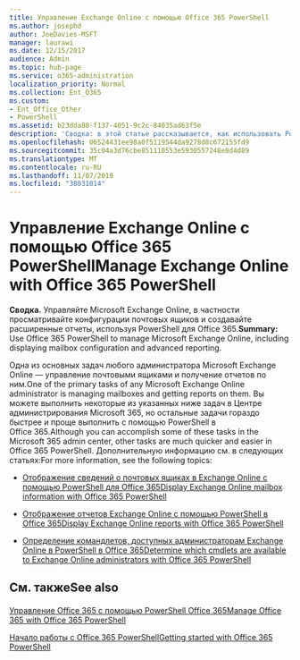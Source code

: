 ```yaml
---
title: Управление Exchange Online с помощью Office 365 PowerShell
ms.author: josephd
author: JoeDavies-MSFT
manager: laurawi
ms.date: 12/15/2017
audience: Admin
ms.topic: hub-page
ms.service: o365-administration
localization_priority: Normal
ms.collection: Ent_O365
ms.custom:
- Ent_Office_Other
- PowerShell
ms.assetid: b23dda88-f137-4051-9c2c-84035ad63f5e
description: 'Сводка: в этой статье рассказывается, как использовать PowerShell в Office 365 для управления Microsoft Exchange Online, в том числе для отображения конфигураций почтовых ящиков и работы с расширенными функциями отчетности.'
ms.openlocfilehash: 06524431ee98a0f5119544da9278d8c672155fd9
ms.sourcegitcommit: 35c04a3d76cbe851110553e5930557248e8d4d89
ms.translationtype: MT
ms.contentlocale: ru-RU
ms.lasthandoff: 11/07/2019
ms.locfileid: "38031014"
---
```

# <a name="manage-exchange-online-with-office-365-powershell"></a><span data-ttu-id="0af5c-103">Управление Exchange Online с помощью Office 365 PowerShell</span><span class="sxs-lookup"><span data-stu-id="0af5c-103">Manage Exchange Online with Office 365 PowerShell</span></span>

 <span data-ttu-id="0af5c-104">**Сводка.** Управляйте Microsoft Exchange Online, в частности просматривайте конфигурации почтовых ящиков и создавайте расширенные отчеты, используя PowerShell для Office 365.</span><span class="sxs-lookup"><span data-stu-id="0af5c-104">**Summary:** Use Office 365 PowerShell to manage Microsoft Exchange Online, including displaying mailbox configuration and advanced reporting.</span></span>
  
<span data-ttu-id="0af5c-105">Одна из основных задач любого администратора Microsoft Exchange Online — управление почтовыми ящиками и получение отчетов по ним.</span><span class="sxs-lookup"><span data-stu-id="0af5c-105">One of the primary tasks of any Microsoft Exchange Online administrator is managing mailboxes and getting reports on them.</span></span> <span data-ttu-id="0af5c-106">Вы можете выполнить некоторые из указанных ниже задач в Центре администрирования Microsoft 365, но остальные задачи гораздо быстрее и проще выполнить с помощью PowerShell в Office 365.</span><span class="sxs-lookup"><span data-stu-id="0af5c-106">Although you can accomplish some of these tasks in the Microsoft 365 admin center, other tasks are much quicker and easier in Office 365 PowerShell.</span></span> <span data-ttu-id="0af5c-107">Дополнительную информацию см. в следующих статьях:</span><span class="sxs-lookup"><span data-stu-id="0af5c-107">For more information, see the following topics:</span></span>
  
- [<span data-ttu-id="0af5c-108">Отображение сведений о почтовых ящиках в Exchange Online с помощью PowerShell для Office 365</span><span class="sxs-lookup"><span data-stu-id="0af5c-108">Display Exchange Online mailbox information with Office 365 PowerShell</span></span>](https://technet.microsoft.com/library/mt771881%28v=exchg.160%29.aspx)
    
- [<span data-ttu-id="0af5c-109">Отображение отчетов Exchange Online с помощью PowerShell в Office 365</span><span class="sxs-lookup"><span data-stu-id="0af5c-109">Display Exchange Online reports with Office 365 PowerShell</span></span>](https://technet.microsoft.com/library/mt771882%28v=exchg.160%29.aspx)
    
- [<span data-ttu-id="0af5c-110">Определение командлетов, доступных администраторам Exchange Online в PowerShell в Office 365</span><span class="sxs-lookup"><span data-stu-id="0af5c-110">Determine which cmdlets are available to Exchange Online administrators with Office 365 PowerShell</span></span>](https://technet.microsoft.com/library/mt771883%28v=exchg.160%29.aspx)
    
## <a name="see-also"></a><span data-ttu-id="0af5c-111">См. также</span><span class="sxs-lookup"><span data-stu-id="0af5c-111">See also</span></span>

#### 

[<span data-ttu-id="0af5c-112">Управление Office 365 с помощью PowerShell Office 365</span><span class="sxs-lookup"><span data-stu-id="0af5c-112">Manage Office 365 with Office 365 PowerShell</span></span>](manage-office-365-with-office-365-powershell.md)
  
[<span data-ttu-id="0af5c-113">Начало работы с Office 365 PowerShell</span><span class="sxs-lookup"><span data-stu-id="0af5c-113">Getting started with Office 365 PowerShell</span></span>](getting-started-with-office-365-powershell.md)

